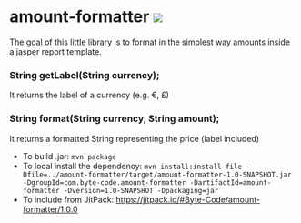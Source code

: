 # amount-formatter [![](https://jitpack.io/v/Byte-Code/amount-formatter.svg)](https://jitpack.io/#Byte-Code/amount-formatter)

The goal of this little library is to format in the simplest way amounts inside a jasper report template.

### String getLabel(String currency);
It returns the label of a currency (e.g. €, £)
### String format(String currency, String amount);
It returns a formatted String representing the price (label included)


* To build .jar: `mvn package`  
* To local install the dependency: `mvn install:install-file -Dfile=../amount-formatter/target/amount-formatter-1.0-SNAPSHOT.jar -DgroupId=com.byte-code.amount-formatter -DartifactId=amount-formatter -Dversion=1.0-SNAPSHOT -Dpackaging=jar`  
* To include from JitPack: https://jitpack.io/#Byte-Code/amount-formatter/1.0.0
